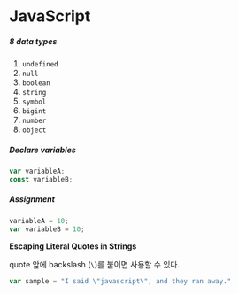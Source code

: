 # JavaScript

##### 8 data types

1. `undefined`
2. `null`
3. `boolean`
4. `string`
5. `symbol`
6. `bigint`
7. `number`
8. `object`

##### Declare variables

```js
var variableA;
const variableB;
```

##### Assignment

```js
variableA = 10;
var variableB = 10;
```

**Escaping Literal Quotes in Strings**

quote 앞에 backslash (`\`)를 붙이면 사용할 수 있다.

```js
var sample = "I said \"javascript\", and they ran away."
```



